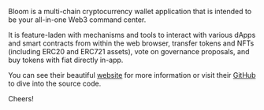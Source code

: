 Bloom is a multi-chain cryptocurrency wallet application that is intended to be your
all-in-one Web3 command center.

It is feature-laden with mechanisms and tools to interact with various dApps
and smart contracts from within the web browser, transfer tokens and NFTs 
(including ERC20 and ERC721 assets), vote on governance proposals, and buy
tokens with fiat directly in-app.

You can see their beautiful [website](https://bloomwallet.io) for more
information or visit their [GitHub](https://github.com/bloomwalletio) to 
dive into the source code.

Cheers!
